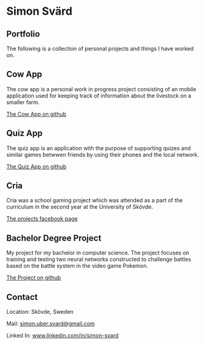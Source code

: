 # Simon Svärd

## Portfolio
The following is a collection of personal projects and things I have worked on.

## Cow App

The cow app is a personal work in progress project consisting of an mobile application used for 
keeping track of information about the livestock on a smaller farm.

[The Cow App on github](https://github.com/UberUrban/CowApp)

## Quiz App

The quiz app is an application with the purpose of supporting quizes and similar games betwwen friends by using their phones and the local network.

[The Quiz App on github](https://github.com/ATKelman/QuizGame)

## Cria

Cria was a school gaming project which was attended as a part of the curriculum in the second year at the University of Skövde.

[The projects facebook page](https://www.facebook.com/Cria-100102217070895/)



## Bachelor Degree Project

My project for my bachelor in computer science. The project focuses on training and testing two neural networks constructed to challenge battles based on the battle system in the video game Pokemon.

[The Project on github](https://github.com/UberUrban/PokemonSelection_UnityFree)

## Contact

Location: Skövde, Sweden

Mail: simon.uber.svard@gmail.com

Linked In: www.linkedin.com/in/simon-svard



